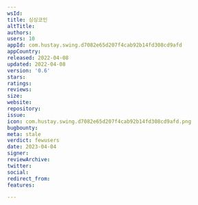```yaml
---
wsId: 
title: 싱싱코인
altTitle: 
authors: 
users: 10
appId: com.hustay.swing.d7082e65d207f4cab92b14fd308cd9afd
appCountry: 
released: 2022-04-08
updated: 2022-04-08
version: '0.6'
stars: 
ratings: 
reviews: 
size: 
website: 
repository: 
issue: 
icon: com.hustay.swing.d7082e65d207f4cab92b14fd308cd9afd.png
bugbounty: 
meta: stale
verdict: fewusers
date: 2023-04-04
signer: 
reviewArchive: 
twitter: 
social: 
redirect_from: 
features: 

---
```


